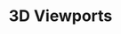 ﻿---
title: 3D Viewports
type: docs
weight: 90
url: /tr/net/3d-viewports/
description: Aspose.3D for .NET yılında yaklaşık 3D görüntüleme portları.
---
